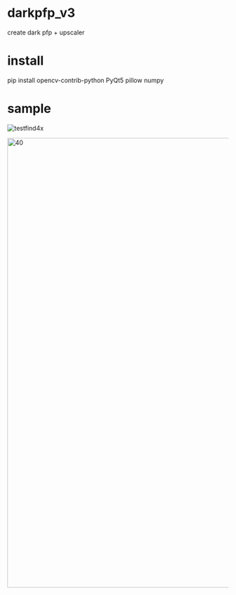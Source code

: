 # darkpfp_v3
create dark pfp + upscaler

# install
pip install opencv-contrib-python PyQt5 pillow numpy

# sample
![testfind4x](https://github.com/user-attachments/assets/b35cc2a5-8e5b-40d2-b69a-aed2222094f7)

<img width="1024" height="1024" alt="40" src="https://github.com/user-attachments/assets/079ea757-204e-4ee6-897b-0e8ca85312f4" />
